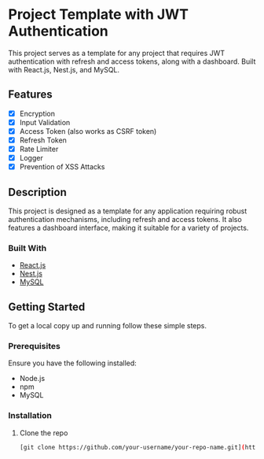 # Project Template with JWT Authentication

This project serves as a template for any project that requires JWT authentication with refresh and access tokens, along with a dashboard. Built with React.js, Nest.js, and MySQL.

## Features

- [x] Encryption
- [x] Input Validation
- [x] Access Token (also works as CSRF token)
- [x] Refresh Token
- [x] Rate Limiter
- [x] Logger
- [x] Prevention of XSS Attacks

## Description

This project is designed as a template for any application requiring robust authentication mechanisms, including refresh and access tokens. It also features a dashboard interface, making it suitable for a variety of projects.

### Built With

- [React.js](https://reactjs.org/)
- [Nest.js](https://nestjs.com/)
- [MySQL](https://www.mysql.com/)

## Getting Started

To get a local copy up and running follow these simple steps.

### Prerequisites

Ensure you have the following installed:
- Node.js
- npm
- MySQL

### Installation

1. Clone the repo
   ```sh
   [git clone https://github.com/your-username/your-repo-name.git](https://github.com/yeabtsegataye/Dashboard_With_Auth.git)
